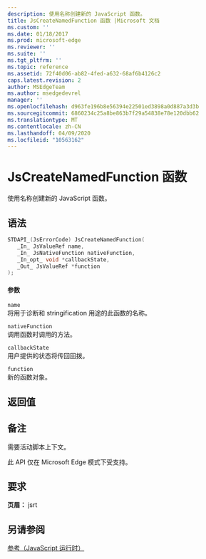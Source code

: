 ```yaml
---
description: 使用名称创建新的 JavaScript 函数。
title: JsCreateNamedFunction 函数 |Microsoft 文档
ms.custom: ''
ms.date: 01/18/2017
ms.prod: microsoft-edge
ms.reviewer: ''
ms.suite: ''
ms.tgt_pltfrm: ''
ms.topic: reference
ms.assetid: 72f40d06-ab82-4fed-a632-68af6b4126c2
caps.latest.revision: 2
author: MSEdgeTeam
ms.author: msedgedevrel
manager: ''
ms.openlocfilehash: d963fe196b8e56394e22501ed3898a0d887a3d3b
ms.sourcegitcommit: 6860234c25a8be863b7f29a54838e78e120dbb62
ms.translationtype: MT
ms.contentlocale: zh-CN
ms.lasthandoff: 04/09/2020
ms.locfileid: "10563162"
---
```

# JsCreateNamedFunction 函数
使用名称创建新的 JavaScript 函数。
  
## 语法  
  
```cpp  
STDAPI_(JsErrorCode) JsCreateNamedFunction(  
   _In_ JsValueRef name,  
   _In_ JsNativeFunction nativeFunction,  
   _In_opt_ void *callbackState,  
   _Out_ JsValueRef *function  
);  
```  
  
#### 参数  
 `name`  
 将用于诊断和 stringification 用途的此函数的名称。  
  
 `nativeFunction`  
 调用函数时调用的方法。  
  
 `callbackState`  
 用户提供的状态将传回回拨。  
  
 `function`  
 新的函数对象。  
  
## 返回值  
  
## 备注  
 需要活动脚本上下文。  
  
 此 API 仅在 Microsoft Edge 模式下受支持。  
  
## 要求  
 **页眉：** jsrt  
  
## 另请参阅  
 [参考（JavaScript 运行时）](../chakra-hosting/reference-javascript-runtime.md)
